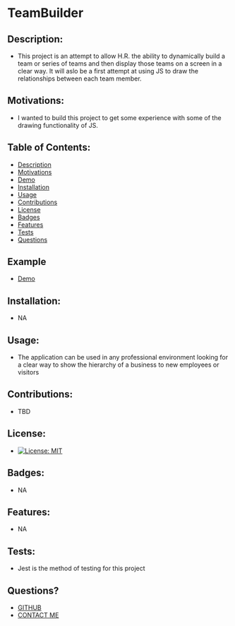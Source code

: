 # TeamBuilder
## Description:
- This project is an attempt to allow H.R. the ability to dynamically build a team or series of teams and then display those teams on a screen in a clear way. It will aslo be a first attempt at using JS to draw the relationships between each team member. 
<!-- - ![Image of Yaktocat](./Assets/Images/CodeShot.JPG) -->
## Motivations:
- I wanted to build this project to get some experience with some of the drawing functionality of JS.
## Table of Contents:
- [Description](#Description)
- [Motivations](#Motivations)
- [Demo](#Example)
- [Installation](#Installation)
- [Usage](#Usage)
- [Contributions](#Contributions)
- [License](#License)
- [Badges](#Badges)
- [Features](#Features)
- [Tests](#Tests)
- [Questions](#Questions)
## Example
- [Demo](https://drive.google.com/file/d/1s8SXyg-5SW9k9hXu8zNYbGs2VHvBjJGn/view)
## Installation:
- NA
## Usage:
 - The application can be used in any professional environment looking for a clear way to show the hierarchy of a business to new employees or visitors
## Contributions:
 - TBD
## License:
 - [![License: MIT](https://img.shields.io/badge/License-MIT-yellow.svg)](https://opensource.org/licenses/MIT)
## Badges:
 - NA
## Features:
 - NA
## Tests:
 - Jest is the method of testing for this project
## Questions?
- [GITHUB](https://github.com/JoeDonMalone)
- [CONTACT ME](Joe.d.malone@gmail.com)
